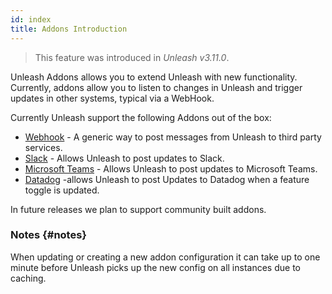 ```yaml
---
id: index
title: Addons Introduction
---
```


> This feature was introduced in _Unleash v3.11.0_.

Unleash Addons allows you to extend Unleash with new functionality. Currently, addons allow you to listen to changes in Unleash and trigger updates in other systems, typical via a WebHook.

Currently Unleash support the following Addons out of the box:

- [Webhook](./webhook) - A generic way to post messages from Unleash to third party services.
- [Slack](./slack) - Allows Unleash to post updates to Slack.
- [Microsoft Teams](./teams) - Allows Unleash to post updates to Microsoft Teams.
- [Datadog](./datadog) -allows Unleash to post Updates to Datadog when a feature toggle is updated.

In future releases we plan to support community built addons.

### Notes {#notes}

When updating or creating a new addon configuration it can take up to one minute before Unleash picks up the new config on all instances due to caching.
